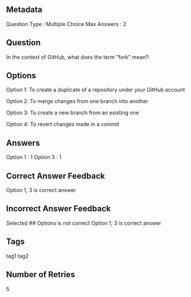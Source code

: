 ## Metadata
Question Type : Multiple Choice
Max Answers : 2

## Question
In the context of GitHub, what does the term "fork" mean?:

## Options
Option 1: To create a duplicate of a repository under your GitHub account

Option 2: To merge changes from one branch into another

Option 3: To create a new branch from an existing one

Option 4: To revert changes made in a commit

## Answers
Option 1 : 1
Option 3 : 1

## Correct Answer Feedback
Option 1, 3 is correct answer

## Incorrect Answer Feedback
Selected ## Options is not correct Option 1, 3 is correct answer

## Tags
tag1
tag2

## Number of Retries
5
